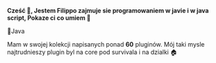 __**Cześć 🧤**, Jestem Filippo zajmuje sie programowaniem w javie i w java script, Pokaze ci co umiem 🔩__

📂Java

  Mam w swojej kolekcji napisanych ponad **60** pluginów. Mój taki mysle najtrudnieszy plugin byl na core pod survivala i na dzialki 🏠
